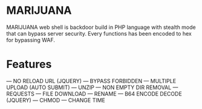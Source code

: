 # MARIJUANA

MARIJUANA web shell is backdoor build in PHP language with stealth mode that can bypass server security. Every functions has been encoded to hex for bypassing WAF.

# Features
— NO RELOAD URL (JQUERY)
— BYPASS FORBIDDEN
— MULTIPLE UPLOAD (AUTO SUBMIT)
— UNZIP
— NON EMPTY DIR REMOVAL
— REQUESTS
— FILE DOWNLOAD
— RENAME
— B64 ENCODE DECODE (JQUERY)
— CHMOD
— CHANGE TIME
